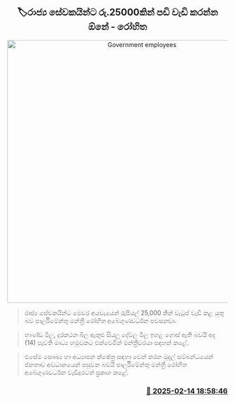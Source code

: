 <p align='center'><b><h2 align='center' title='Government employees' salaries should be increased by Rs. 25,000 - Rohitha'>🏷රාජ්‍ය සේවකයින්ට රු.25000කින් පඩි වැඩි කරන්න ඕනේ - රෝහිත</h2></b></p>
<p align='center'><img src='https://helakuru.sgp1.cdn.digitaloceanspaces.com/esana/images/lib/rohitha-abegunawardhana-2025-tf.jpg' width='600' alt='Government employees' salaries should be increased by Rs. 25,000 - Rohitha'></p>

> රාජ්‍ය සේවකයින්ට මෙවර අයවැයෙන් රුපියල් 25,000 කින් වැටුප් වැඩි කළ යුතු බව පාර්ලිමේන්තු මන්ත්‍රී රෝහිත අබේගුණවර්ධන පවසනවා.

> භාණ්ඩ මිල, දුරකථන බිල ඇතුළු සියලු දේවල මිල ඉහළ ගොස් ඇති බවයි අද (14) පැවති මාධ්‍ය හමුවකට එක්වෙමින් මන්ත්‍රීවරයා සඳහන් කළේ.

> එසේම සෞඛ්‍ය හා අධ්‍යාපන ක්ෂේත්‍ර සඳහා වෙන් කරන මුදල් සම්බන්ධයෙන් ජනතාව අවධානයෙන් පසුවන බවයි පාර්ලිමේන්තු මන්ත්‍රී රෝහිත අබේගුණවර්ධන වැඩිදුරටත් ප්‍රකාශ කළේ. 



<h3 align='right'><a href='https://www.helakuru.lk/esana/p/107473/'>📅 2025-02-14 18:58:46</a></h3>
